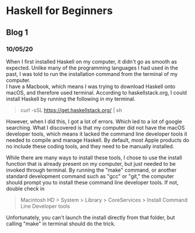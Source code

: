 # Haskell for Beginners
## Blog 1
### 10/05/20

When I first installed Haskell on my computer, it didn't go as smooth as expected. Unlike many of the programming languages I had used in the past, I was told to run the installation command from the terminal of my computer.  
I have a Macbook, which means I was trying to download Haskell onto macOS, and therefore used terminal. According to haskellstack.org, I could install Haskell by running the following in my terminal.

>curl -sSL https://get.haskellstack.org/ | sh

However, when I did this, I got a lot of errors. Which led to a lot of google searching. What I discovered is that my computer did not have the macOS developer tools, which means it lacked the command line developer tools it needed to compile and manage Haskell. By default, most Apple products do no include these coding tools, and they need to be manually installed.

While there are many ways to install these tools, I chose to use the install function that is already present on my computer, but just needed to be invoked through terminal. By running the "make" command, or another standard development command such as "gcc" or "git," the computer should prompt you to install these command line developer tools. If not, double check in

>Macintosh HD > System > Library > CoreServices > Install Command Line Developer tools

Unfortunately, you can't launch the install directly from that folder, but calling "make" in terminal should do the trick.
